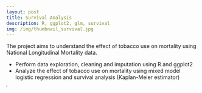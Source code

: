 ```yaml
---
layout: post
title: Survival Analysis
description: R, ggplot2, glm, survival
img: /img/thumbnail_survival.jpg
---
```


The project aims to understand the effect of tobacco use on mortality using National Longitudinal Mortality data.
- Perform data exploration, cleaning and imputation using R and ggplot2
- Analyze the effect of tobacco use on mortality using mixed model logistic regression and survival analysis (Kaplan-Meier estimator)

<div>
	<img class="col" src="{{ site.baseurl }}/img/survival.jpg" alt="" title="Survival Analysis" border="1"/>
</div>